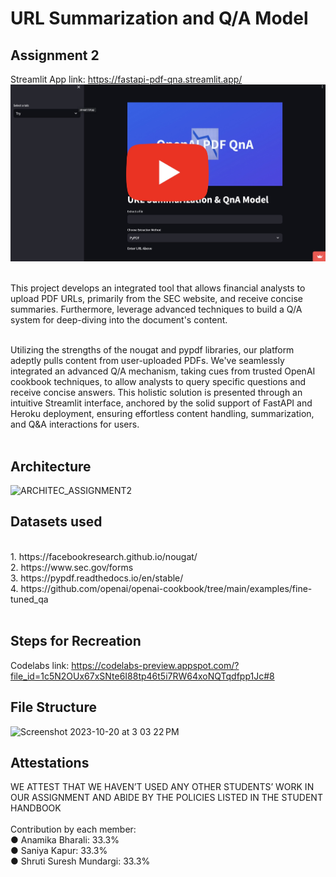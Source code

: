 # URL Summarization and Q/A Model
## Assignment 2
Streamlit App link: https://fastapi-pdf-qna.streamlit.app/
<br>
[![Video Thumbnail](Vid_thumbnail_2.jpeg)](https://www.youtube.com/watch?v=rQN8Xzhss14)



<br>
This project develops an integrated tool that allows financial analysts to upload PDF URLs, primarily from the SEC website, and receive concise summaries. Furthermore, leverage advanced techniques to build a Q/A system for deep-diving into the document's content.<br>
<br>

Utilizing the strengths of the nougat and pypdf libraries, our platform adeptly pulls content from user-uploaded PDFs. We've seamlessly integrated an advanced Q/A mechanism, taking cues from trusted OpenAI cookbook techniques, to allow analysts to query specific questions and receive concise answers. This holistic solution is presented through an intuitive Streamlit interface, anchored by the solid support of FastAPI and Heroku deployment, ensuring effortless content handling, summarization, and Q&A interactions for users.<br>
<br>

## Architecture

![ARCHITEC_ASSIGNMENT2](https://github.com/BigDataIA-Fall2023-Team5/Assignment_2/assets/114001023/e753a3be-951a-4387-bafc-2b14aa86bbd7)


## Datasets used
<br>
1. https://facebookresearch.github.io/nougat/  <br>
2. https://www.sec.gov/forms  <br>
3. https://pypdf.readthedocs.io/en/stable/  <br>
4. https://github.com/openai/openai-cookbook/tree/main/examples/fine-tuned_qa <br>
<br>

## Steps for Recreation

Codelabs link: https://codelabs-preview.appspot.com/?file_id=1c5N2OUx67xSNte6I88tp46t5i7RW64xoNQTqdfpp1Jc#8


## File Structure
<img width="407" alt="Screenshot 2023-10-20 at 3 03 22 PM" src="https://github.com/BigDataIA-Fall2023-Team5/Assignment_2/assets/114001023/d151e9f8-165b-4a32-b5e7-a0135cea3b38">

## Attestations
WE ATTEST THAT WE HAVEN’T USED ANY OTHER STUDENTS’ WORK IN OUR ASSIGNMENT AND ABIDE BY THE POLICIES LISTED IN THE STUDENT HANDBOOK<br>
<br>
Contribution by each member:<br>
● Anamika Bharali: 33.3%<br>
● Saniya Kapur: 33.3%<br>
● Shruti Suresh Mundargi: 33.3%<br>
